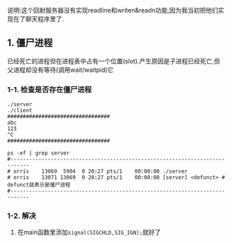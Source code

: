 说明:这个回射服务器没有实现readline和writen&readn功能,因为我当初把他们实现在了聊天程序里了.
## 1. 僵尸进程
已经死亡的进程但在进程表中占有一个位置(slot).产生原因是子进程已经死亡,但父进程却没有等待(调用wait/waitpid)它
### 1-1. 检查是否存在僵尸进程
```
./server
./client
#################################
abc
123
^C
#################################

ps -ef | grep server
#----------------------------------------------------------------------------
# orris    13069  5904  0 20:27 pts/1    00:00:00 ./server
# orris    13071 13069  0 20:27 pts/1    00:00:00 [server] <defunct> # defunct就表示是僵尸进程
#----------------------------------------------------------------------------

```
### 1-2. 解决
1. 在main函数里添加`signal(SIGCHLD,SIG_IGN);`就好了
